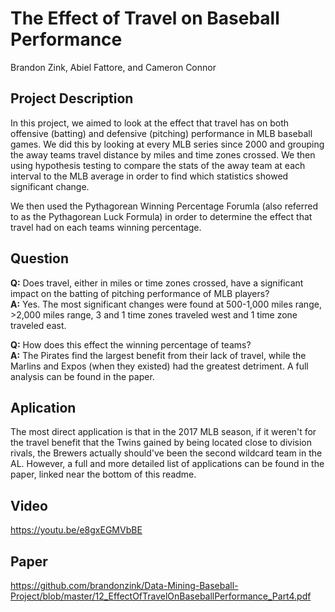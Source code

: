 # The Effect of Travel on Baseball Performance

Brandon Zink, Abiel Fattore, and Cameron Connor

## Project Description  
In this project, we aimed to look at the effect that travel has on both offensive (batting) and defensive (pitching) performance in MLB baseball games. We did this by looking at every MLB series since 2000 and grouping the away teams travel distance by miles and time zones crossed. We then using hypothesis testing to compare the stats of the away team at each interval to the MLB average in order to find which statistics showed significant change.   
  
We then used the Pythagorean Winning Percentage Forumla (also referred to as the Pythagorean Luck Formula) in order to determine the effect that travel had on each teams winning percentage.  
  
## Question
**Q:** Does travel, either in miles or time zones crossed, have a significant impact on the batting of pitching performance of MLB players?  
**A:** Yes. The most significant changes were found at 500-1,000 miles range, >2,000 miles range, 3 and 1 time zones traveled west and 1 time zone traveled east.   
  
**Q:** How does this effect the winning percentage of teams?  
**A:** The Pirates find the largest benefit from their lack of travel, while the Marlins and Expos (when they existed) had the greatest detriment. A full analysis can be found in the paper.  
  
## Aplication  
The most direct application is that in the 2017 MLB season, if it weren't for the travel benefit that the Twins gained by being located close to division rivals, the Brewers actually should've been the second wildcard team in the AL. However, a full and more detailed list of applications can be found in the paper, linked near the bottom of this readme.  
  
## Video
https://youtu.be/e8gxEGMVbBE
  
## Paper
https://github.com/brandonzink/Data-Mining-Baseball-Project/blob/master/12_EffectOfTravelOnBaseballPerformance_Part4.pdf
